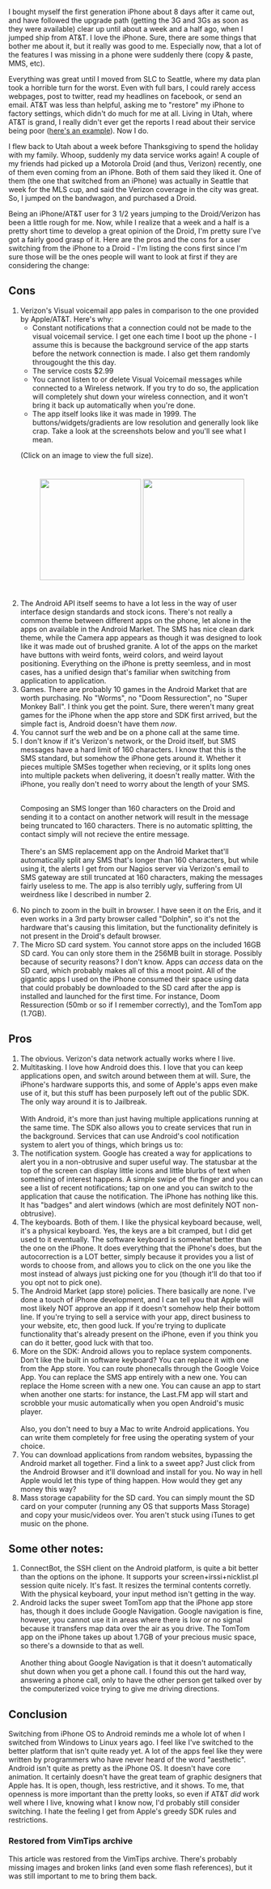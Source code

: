 <!-- :metadata:

title: Switching from the iPhone to the Droid
tags: Gadgets
published: 2009-12-02T16:41:51-0700
summary:

I bought myself the first generation iPhone about 8 days after it came out, and
have followed the upgrade path (getting the 3G and 3Gs as soon as they were
available) clear up until about a week and a half ago, when I jumped ship from
AT&T.  I love the iPhone.  Sure, there are some things that bother me about it,
but it really was good to me.  Especially now, that a lot of the features I was
missing in a phone were suddenly there (copy & paste, MMS, etc).

-->

<p>I bought myself the first generation iPhone about 8 days after it came out,
and have followed the upgrade path (getting the 3G and 3Gs as soon as they were
available) clear up until about a week and a half ago, when I jumped ship from
AT&T.  I love the iPhone.  Sure, there are some things that bother me about it,
but it really was good to me.  Especially now, that a lot of the features I was
missing in a phone were suddenly there (copy & paste, MMS, etc).  </p>

<p>Everything was great until I moved from SLC to Seattle, where my data plan
took a horrible turn for the worst.  Even with full bars, I could rarely access
webpages, post to twitter, read my headlines on facebook, or send an email.
AT&T was less than helpful, asking me to "restore" my iPhone to factory
settings, which didn't do much for me at all. Living in Utah, where AT&T is
grand, I really didn't ever get the reports I read about their service being
poor (<a
href='http://www.techflash.com/seattle/2009/04/iPhone_3G_network_problems_in_Seattle_44079232.html'>here's
an example</a>).  Now I do.</p>

<p>I flew back to Utah about a week before Thanksgiving to spend the holiday
with my family.  Whoop, suddenly my data service works again!  A couple of my
friends had picked up a Motorola Droid (and thus, Verizon) recently, one of
them even coming from an iPhone.  Both of them said they liked it.  One of them
(the one that switched from an iPhone) was actually in Seattle that week for
the MLS cup, and said the Verizon coverage in the city was great.  So, I jumped
on the bandwagon, and purchased a Droid.</p>

<p>Being an iPhone/AT&T user for 3 1/2 years jumping to the Droid/Verizon has
been a little rough for me.  Now, while I realize that a week and a half is a
pretty short time to develop a great opinion of the Droid, I'm pretty sure I've
got a fairly good grasp of it.  Here are the pros and the cons for a user
switching from the iPhone to a Droid - I'm listing the cons first since I'm
sure those will be the ones people will want to look at first if they are
considering the change:</p>

<h2>Cons</h2>

<ol>
  <li>Verizon's Visual voicemail app pales in comparison to the one provided by
  Apple/AT&T.  Here's why:
    <ul>
    <li>Constant notifications that a connection could not be made to the
    visual voicemail service.  I get one each time I boot up the phone - I
    assume this is because the background service of the app starts before the
    network connection is made.  I also get them randomly througought the this
    day.</li>
<li>The service costs $2.99</li>
    <li>You cannot listen to or delete Visual Voicemail messages while
    connected to a Wireless network.  If you try to do so, the application will
    completely shut down your wireless connection, and it won't bring it back
    up automatically when you're done.  </li>
    <li>The app itself looks like it was made in 1999.  The
    buttons/widgets/gradients are low resolution and generally look like crap.
    Take a look at the screenshots below and you'll see what I mean.</li>
    </ul>

<p>
(Click on an image to view the full size).
    </p>
    <p style='width: 100%; padding-bottom: 10px'>
<center>
<a href='/media/images/visualvoicemail.png'><img
border='0' src='/media/images/visualvoicemail.png'
width='200'></a>
<a href='/media/images/visualvoicemailwarning.png'><img
border='0' src='/media/images/visualvoicemailwarning.png'
width='200'></a></center>
    </p>
<div style='height: 20px'>&nbsp;</div>


<li>The Android API itself seems to have a lot less in the way of user
interface design standards and stock icons.  There's not really a common theme
between different apps on the phone, let alone in the apps on available in the
Android Market.  The SMS has nice clean dark theme, while the Camera app
appears as though it was designed to look like it was made out of brushed
granite.  A lot of the apps on the market have buttons with weird fonts, weird
colors, and weird layout positioning.  Everything on the iPhone is pretty
seemless, and in most cases, has a unified design that's familiar when
switching from application to application.</i>

<li>Games.  There are probably 10 games in the Android Market that are worth
purchasing.  No "Worms", no "Doom Ressurection", no "Super Monkey Ball".  I
think you get the point.  Sure, there weren't many great games for the iPhone
when the app store and SDK first arrived, but the simple fact is, Android
doesn't have them <i>now</i>.</li>

<li>You cannot surf the web and be on a phone call at the same time. </li>

<li>I don't know if it's Verizon's network, or the Droid itself, but SMS
messages have a hard limit of 160 characters.  I know that this is the SMS
standard, but somehow the iPhone gets around it.  Whether it pieces multiple
SMSes together when recieving, or it splits long ones into multiple packets
when delivering, it doesn't really matter.  With the iPhone, you really don't
need to worry about the length of your SMS.  <br /><br />

Composing an SMS longer than 160 characters on the Droid and sending it to a
contact on another network will result in the message being truncated to 160
characters.  There is no automatic splitting, the contact simply will not
recieve the entire message.
<br /><br />
There's an SMS replacement app on the Android Market that'll automatically
split any SMS that's longer than 160 characters, but while using it, the alerts
I get from our Nagios server via Verizon's email to SMS gateway are still
truncated at 160 characters, making the messages fairly useless to me.  The app
is also terribly ugly, suffering from UI weirdness like I described in number
2.</li>

<li>No pinch to zoom in the built in browser.  I have seen it on the Eris, and
it even works in a 3rd party browser called "Dolphin", so it's not the hardware
that's causing this limitation, but the functionality definitely is not present
in the Droid's default browser.</li>

<li>The Micro SD card system.  You cannot store apps on the included 16GB SD
card.  You can only store them in the 256MB built in storage.  Possibly because
of security reasons?  I don't know.  Apps can <i>access</i> data on the SD
card, which probably makes all of this a moot point.  All of the gigantic apps
I used on the iPhone consumed their space using data that could probably be
downloaded to the SD card after the app is installed and launched for the first
time.  For instance, Doom Ressurection (50mb or so if I remember correctly),
and the TomTom app (1.7GB).</li>
</ol>

<h2>Pros</h2>
<ol>
<li>The obvious.  Verizon's data network actually works where I live.</li>

<li>Multitasking.  I love how Android does this.  I love that you can keep
applications open, and switch around between them at will.  Sure, the iPhone's
hardware supports this, and some of Apple's apps even make use of it, but this
stuff has been purposely left out of the public SDK.  The only way around it is
to Jailbreak.
<br /><br />
With Android, it's more than just having multiple applications running at the
same time.  The SDK also allows you to create services that run in the
background.  Services that can use Android's cool notification system to alert
you of things, which brings us to:</li>

<li>The notification system.  Google has created a way for applications to
alert you in a non-obtrusive and super useful way.  The statusbar at the top of
the screen can display little icons and little blurbs of text when something of
interest happens.  A simple swipe of the finger and you can see a list of
recent notifications; tap on one and you can switch to the application that
cause the notification.  The iPhone has nothing like this.  It has "badges" and
alert windows (which are most definitely NOT non-obtrusive). </li>

<li>The keyboards.  Both of them.  I like the physical keyboard because, well,
it's a physical keyboard.  Yes, the keys are a bit cramped, but I did get used
to it eventually.  The software keyboard is somewhat better than the one on the
iPhone.  It does everything that the iPhone's does, but the autocorrection is a
LOT better, simply because it provides you a list of words to choose from, and
allows you to click on the one you like the most instead of always just picking
one for you (though it'll do that too if you opt not to pick one).</li>

<li>The Android Market (app store) policies.  There basically are none.  I've
done a touch of iPhone development, and I can tell you that Apple will most
likely NOT approve an app if it doesn't somehow help their bottom line.  If
you're trying to sell a service with your app, direct business to your website,
etc, then good luck.  If you're trying to duplicate functionality that's
already present on the iPhone, even if you think you can do it better, good
luck with that too.  </li>

<li>More on the SDK:  Android allows you to replace system components.  Don't
like the built in software keyboard?  You can replace it with one from the App
store.  You can route phonecalls through the Google Voice App.  You can replace
the SMS app entirely with a new one.  You can replace the Home screen with a
new one.  You can cause an app to start when another one starts: for instance,
the Last.FM app will start and scrobble your music automatically when you open
Android's music player.
<br /><br />
Also, you don't need to buy a Mac to write Android applications.  You can write
them completely for free using the operating system of your choice.  </li>

<li>You can download applications from random websites, bypassing the Android
market all together.  Find a link to a sweet app?  Just click from the Android
Browser and it'll download and install for you.  No way in hell Apple would let
this type of thing happen.  How would they get any money this way?</li>

<li>Mass storage capability for the SD card.  You can simply mount the SD card
on your computer (running any OS that supports Mass Storage) and copy your
music/videos over.  You aren't stuck using iTunes to get music on the phone.
</li>
</ol>

<h2>Some other notes:  </h2>
<ol>
<li>ConnectBot, the SSH client on the Android platform, is quite a bit better
than the options on the iphone.  It supports your screen+irssi+nicklist.pl
session quite nicely.  It's fast.  It resizes the terminal contents corretly.
With the physical keyboard, your input method isn't getting in the way.</li>

<li>Android lacks the super sweet TomTom app that the iPhone app store has,
though it does include Google Navigation.  Google navigation is fine, however,
you cannot use it in areas where there is low or no signal because it transfers
map data over the air as you drive.  The TomTom app on the iPhone takes up
about 1.7GB of your precious music space, so there's a downside to that as
well.
<br /><br />
Another thing about Google Navigation is that it doesn't automatically shut
down when you get a phone call.  I found this out the hard way, answering a
phone call, only to have the other person get talked over by the
computerized voice trying to give me driving directions.</li>
</ol>

<h2>Conclusion</h2>

Switching from iPhone OS to Android reminds me a whole lot of when I switched
from Windows to Linux years ago.  I feel like I've switched to the better
platform that isn't quite ready yet.  A lot of the apps feel like they were
written by programmers who have never heard of the word "aesthetic".  Android
isn't quite as pretty as the iPhone OS.  It doesn't have core animation.  It
certainly doesn't have the great team of graphic designers that Apple has.  It
is open, though, less restrictive, and it shows.  To me, that openness is more
important than the pretty looks, so even if AT&T <i>did</i> work well where I
live, knowing what I know now, I'd probably still consider switching.  I hate
the feeling I get from Apple's greedy SDK rules and restrictions.

<div class="restored-from-archive">
  <h3>Restored from VimTips archive</h3>
  <p>
  This article was restored from the VimTips archive. There's probably
  missing images and broken links (and even some flash references), but it
  was still important to me to bring them back.
  </p>
</div>
